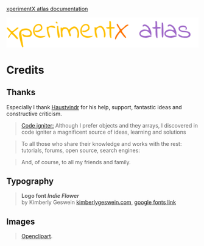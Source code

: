 [xperimentX atlas documentation](README.md) 

![xperimentx atlas toolkit](images/atlas.png) 

# Credits

## Thanks

 Especially I thank [Haustvindr](https://github.com/Haustvindr) for his help, support, fantastic ideas and constructive criticism.

> [Code igniter:](https://codeigniter.com/)
> Although I prefer objects and they arrays, 
> I discovered in code igniter a magnificent source of ideas,
> learning and solutions

>To all those who share their knowledge and works with the rest: 
>tutorials, forums, open source, search engines:


> And, of course, to all my friends and family.


## Typography

> **Logo font *Indie Flower*** <br/>
> by Kimberly Geswein [kimberlygeswein.com](http://www.kimberlygeswein.com/), [google fonts link](https://fonts.google.com/specimen/Indie+Flower)



## Images

> [Openclipart](https://openclipart.org/).





